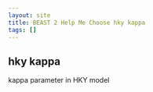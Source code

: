 ```yaml
---
layout: site
title: BEAST 2 Help Me Choose hky kappa
tags: []
---
```


## hky kappa

kappa parameter in HKY model
